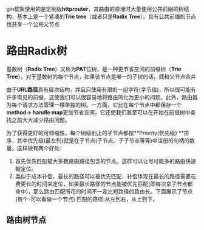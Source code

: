 gin框架使用的是定制版**httprouter**，其路由的原理时大量使用公共前缀的树结构，基本上是一个紧凑的**Trie tree**（或者只是**Radix Tree**）。具有公共前缀的节点也共享一个公共父节点



# 路由Radix树

基数树（**Radix Tree**）又称为**PAT**位树，是一种更节省空间的前缀树（**Trie Tree**）。对于基数树的每个节点，如果该节点是唯一的子树的话，就和父节点合并

由于**URL路径**具有层次结构，并且只使用有限的一组字符(字节值)，所以很可能有许多常见的前缀。这使我们可以很容易地将路由简化为更小的问题。此外，路由器为每个请求方法管理一棵单独的树。一方面，它比在每个节点中都保存一个**method-> handle map**更加节省空间，它还使我们甚至可以在开始在前缀树中查找之前大大减少路由问题。

为了获得更好的可伸缩性，每个树级别上的子节点都按**Priority(优先级) **排序，其中优先级(最左列)就是在子节点(子节点、子子节点等等)中注册的句柄的数量。这样做有两个好处:
1. 首先优先匹配被大多数路由路径包含的节点。这样可以让尽可能多的路由快速被定位。
2. 类似于成本补偿。最长的路径可以被优先匹配，补偿体现在最长的路径需要花费更长的时间来定位，如果最长路径的节点能被优先匹配(即每次拿子节点都命中)，那么路由匹配所花的时间不一定比短路径的路由长。下面展示了节点(每个`-`可以看做一个节点) 匹配的路径:从左到右，从上到下。

## 路由树节点

